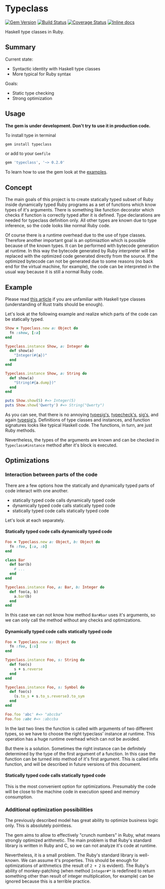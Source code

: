 Typeclass
=========

[![Gem Version](https://badge.fury.io/rb/typeclass.svg)](http://badge.fury.io/rb/typeclass)
[![Build Status](https://travis-ci.org/braiden-vasco/typeclass.rb.svg)](https://travis-ci.org/braiden-vasco/typeclass.rb)
[![Coverage Status](https://coveralls.io/repos/braiden-vasco/typeclass.rb/badge.svg)](https://coveralls.io/r/braiden-vasco/typeclass.rb)
[![Inline docs](http://inch-ci.org/github/braiden-vasco/typeclass.rb.svg?branch=master)](http://inch-ci.org/github/braiden-vasco/typeclass.rb)

Haskell type classes in Ruby.

Summary
-------

Current state:

* Syntactic identity with Haskell type classes
* More typical for Ruby syntax

Goals:

* Static type checking
* Strong optimization

Usage
-----

**The gem is under development. Don't try to use it in production code.**

To install type in terminal

```sh
gem install typeclass
```

or add to your `Gemfile`

```ruby
gem 'typeclass', '~> 0.2.0'
```

To learn how to use the gem look at the [examples](/examples/).

Concept
-------

The main goals of this project is to create statically typed subset of Ruby
inside dynamically typed Ruby programs as a set of functions which know
types of it's arguments. There is something like function decorator
which checks if function is correctly typed after it is defined.
Type declarations are needed for typeclass definition only. All other types
are known due to type inference, so the code looks like normal Ruby code.

Of course there is a runtime overhead due to the use of type classes.
Therefore another important goal is an optimiaztion which is possible
because of the known types. It can be performed with bytecode generation
at runtime. In this way the bytecode generated by Ruby interpreter
will be replaced with the optimized code generated directly from the source.
If the optimized bytecode can not be generated due to some reasons
(no back end for the virtual machine, for example), the code can be
interpreted in the usual way because it is still a normal Ruby code.

Example
-------

Please read [this article](https://www.haskell.org/tutorial/classes.html)
if you are unfamiliar with Haskell type classes (understanding of Rust
traits should be enough).

Let's look at the following example and realize which parts of the code
can be statically typed.

```ruby
Show = Typeclass.new a: Object do
  fn :show, [:a]
end

Typeclass.instance Show, a: Integer do
  def show(a)
    "Integer(#{a})"
  end
end

Typeclass.instance Show, a: String do
  def show(a)
    "String(#{a.dump})"
  end
end

puts Show.show(5) #=> Integer(5)
puts Show.show('Qwerty') #=> String("Qwerty")
```

As you can see, that there is no annoying
[typesig's](https://rubygems.org/gems/rubype),
[typecheck's](https://rubygems.org/gems/typecheck),
[sig's](https://rubygems.org/gems/sig),
and again [typesig's](https://github.com/plum-umd/rtc).
Definitions of type classes and instances, and function signatures
looks like typical Haskell code. The functions, in turn, are just
Ruby methods.

Nevertheless, the types of the arguments are known and can be checked
in `Typeclass#instance` method after it's block is executed.

Optimizations
-------------

### Interaction between parts of the code

There are a few options how the statically and dynamically typed
parts of code interact with one another.

* statically typed code calls dynamically typed code
* dynamically typed code calls statically typed code
* statically typed code calls statically typed code

Let's look at each separately.

#### Statically typed code calls dynamically typed code

```ruby
Foo = Typeclass.new a: Object, b: Object do
  fn :foo, [:a, :b]
end

class Bar
  def bar(b)
    # ...
  end
end

Typeclass.instance Foo, a: Bar, b: Integer do
  def foo(a, b)
    a.bar(b)
  end
end
```

In this case we can not know how method `Bar#bar` uses it's arguments,
so we can only call the method without any checks and optimizations.

#### Dynamically typed code calls statically typed code

```ruby
Foo = Typeclass.new s: Object do
  fn :foo, [:s]
end

Typeclass.instance Foo, s: String do
  def foo(s)
    s + s.reverse
  end
end

Typeclass.instance Foo, s: Symbol do
  def foo(s)
    (s.to_s + s.to_s.reverse).to_sym
  end
end

Foo.foo 'abc' #=> "abccba"
Foo.foo :abc #=> :abccba
```

In the last two lines the function is called with arguments of two different
types, so we have to choose the right typeclass' instance at runtime.
This operation has a huge runtime overhead which can not be avoided.

But there is a solution. Sometimes the right instance can be definitely
determined by the type of the first argument of a function. In this case
the function can be turned into method of it's first argument.
This is called infix function, and will be described in future versions
of this document.

#### Statically typed code calls statically typed code

This is the most convenient option for optimizations. Presumably the code
will be close to the machine code in execution speed and memory consumption.

### Additional optimization possibilities

The previously described model has great ability to optimize business logic
only. This is absolutely pointless.

The gem aims to allow to effectively "crunch numbers" in Ruby, what means
strongly optimized arithmetic. The main problem is that Ruby's standard
library is written in Ruby and C, so we can not analyze it's code at runtime.

Nevertheless, it is a small problem. The Ruby's standard library is well-known.
We can assume it's properties. This should be enough for optimizations
of arithmetics (the result of `2 + 2` is evident). The Ruby's ability of
monkey-patching (when method `Integer#*` is redefined to return something other
than result of integer multiplication, for example) can be ignored because this
is a terrible practice.
